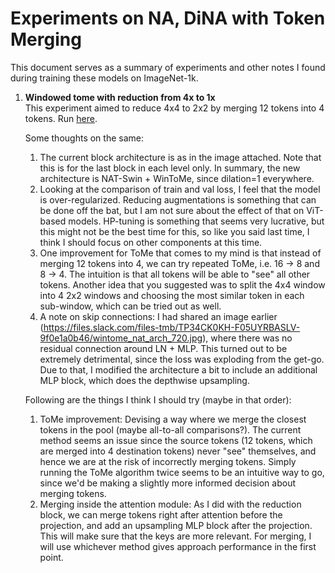 # Experiments on NA, DiNA with Token Merging

This document serves as a summary of experiments and other notes I found during training these models on ImageNet-1k.

1. **Windowed tome with reduction from 4x to 1x** <br>
This experiment aimed to reduce 4x4 to 2x2 by merging 12 tokens into 4 tokens. Run [here](https://wandb.ai/compyle/wintome-dinat-s-IN1k/runs/20231006-232237-wintome_dinat_s_tiny-224). 

    Some thoughts on the same:
    1. The current block architecture is as in the image attached. Note that this is for the last block in each level only. In summary, the new architecture is NAT-Swin + WinToMe, since dilation=1 everywhere. 
    2. Looking at the comparison of train and val loss, I feel that the model is over-regularized. Reducing augmentations is something that can be done off the bat, but I am not sure about the effect of that on ViT-based models. HP-tuning is something that seems very lucrative, but this might not be the best time for this, so like you said last time, I think I should focus on other components at this time.
    3. One improvement for ToMe that comes to my mind is that instead of merging 12 tokens into 4, we can try repeated ToMe, i.e. 16 -> 8 and 8 -> 4. The intuition is that all tokens will be able to "see" all other tokens. Another idea that you suggested was to split the 4x4 window into 4 2x2 windows and choosing the most similar token in each sub-window, which can be tried out as well.
    4. A note on skip connections: I had shared an image earlier (https://files.slack.com/files-tmb/TP34CK0KH-F05UYRBASLV-9f0e1a0b46/wintome_nat_arch_720.jpg), where there was no residual connection around LN + MLP. This turned out to be extremely detrimental, since the loss was exploding from the get-go. Due to that, I modified the architecture a bit to include an additional MLP block, which does the depthwise upsampling.

    Following are the things I think I should try (maybe in that order):
    1. ToMe improvement: Devising a way where we merge the closest tokens in the pool (maybe all-to-all comparisons?). The current method seems an issue since the source tokens (12 tokens, which are merged into 4 destination tokens) never "see" themselves, and hence we are at the risk of incorrectly merging tokens. Simply running the ToMe algorithm twice seems to be an intuitive way to go, since we'd be making a slightly more informed decision about merging tokens.
    2. Merging inside the attention module: As I did with the reduction block, we can merge tokens right after attention before the projection, and add an upsampling MLP block after the projection. This will make sure that the keys are more relevant. For merging, I will use whichever method gives approach performance in the first point.

